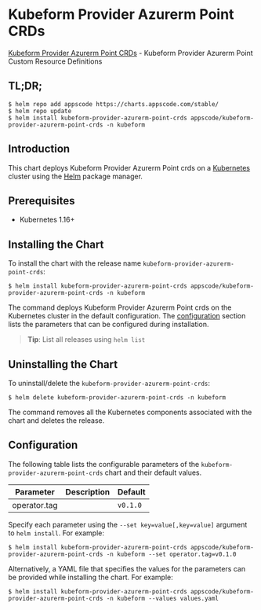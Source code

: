 # Kubeform Provider Azurerm Point CRDs

[Kubeform Provider Azurerm Point CRDs](https://github.com/kubeform) - Kubeform Provider Azurerm Point Custom Resource Definitions

## TL;DR;

```console
$ helm repo add appscode https://charts.appscode.com/stable/
$ helm repo update
$ helm install kubeform-provider-azurerm-point-crds appscode/kubeform-provider-azurerm-point-crds -n kubeform
```

## Introduction

This chart deploys Kubeform Provider Azurerm Point crds on a [Kubernetes](http://kubernetes.io) cluster using the [Helm](https://helm.sh) package manager.

## Prerequisites

- Kubernetes 1.16+

## Installing the Chart

To install the chart with the release name `kubeform-provider-azurerm-point-crds`:

```console
$ helm install kubeform-provider-azurerm-point-crds appscode/kubeform-provider-azurerm-point-crds -n kubeform
```

The command deploys Kubeform Provider Azurerm Point crds on the Kubernetes cluster in the default configuration. The [configuration](#configuration) section lists the parameters that can be configured during installation.

> **Tip**: List all releases using `helm list`

## Uninstalling the Chart

To uninstall/delete the `kubeform-provider-azurerm-point-crds`:

```console
$ helm delete kubeform-provider-azurerm-point-crds -n kubeform
```

The command removes all the Kubernetes components associated with the chart and deletes the release.

## Configuration

The following table lists the configurable parameters of the `kubeform-provider-azurerm-point-crds` chart and their default values.

|  Parameter   | Description | Default  |
|--------------|-------------|----------|
| operator.tag |             | `v0.1.0` |


Specify each parameter using the `--set key=value[,key=value]` argument to `helm install`. For example:

```console
$ helm install kubeform-provider-azurerm-point-crds appscode/kubeform-provider-azurerm-point-crds -n kubeform --set operator.tag=v0.1.0
```

Alternatively, a YAML file that specifies the values for the parameters can be provided while
installing the chart. For example:

```console
$ helm install kubeform-provider-azurerm-point-crds appscode/kubeform-provider-azurerm-point-crds -n kubeform --values values.yaml
```
